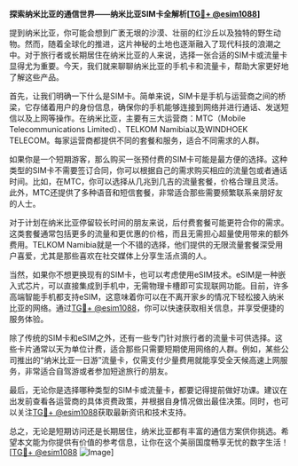 **探索纳米比亚的通信世界——纳米比亚SIM卡全解析[[TG💪+ @esim1088](https://t.me/s/esim1088)]**

提到纳米比亚，你可能会想到广袤无垠的沙漠、壮丽的红沙丘以及独特的野生动物。然而，随着全球化的推进，这片神秘的土地也逐渐融入了现代科技的浪潮之中。对于旅行者或长期居住在纳米比亚的人来说，选择一张合适的SIM卡或流量卡显得尤为重要。今天，我们就来聊聊纳米比亚的手机卡和流量卡，帮助大家更好地了解这些产品。

首先，让我们明确一下什么是SIM卡。简单来说，SIM卡是手机与运营商之间的桥梁，它存储着用户的身份信息，确保你的手机能够连接到网络并进行通话、发送短信以及上网等操作。在纳米比亚，主要有三大运营商：MTC（Mobile Telecommunications Limited）、TELKOM Namibia以及WINDHOEK TELECOM。每家运营商都提供不同的套餐和服务，适合不同需求的人群。

如果你是一个短期游客，那么购买一张预付费的SIM卡可能是最方便的选择。这种类型的SIM卡不需要签订合同，你可以根据自己的需求购买相应的流量包或者通话时间。比如，在MTC，你可以选择从几兆到几吉的流量套餐，价格合理且灵活。此外，MTC还提供了多种语音和短信套餐，非常适合那些需要频繁联系亲朋好友的人士。

对于计划在纳米比亚停留较长时间的朋友来说，后付费套餐可能更符合你的需求。这类套餐通常包括更多的流量和更优惠的价格，而且无需担心超量使用带来的额外费用。TELKOM Namibia就是一个不错的选择，他们提供的无限流量套餐深受用户喜爱，尤其是那些喜欢在社交媒体上分享生活点滴的人。

当然，如果你不想更换现有的SIM卡，也可以考虑使用eSIM技术。eSIM是一种嵌入式芯片，可以直接集成到手机中，无需物理卡槽即可实现联网功能。目前，许多高端智能手机都支持eSIM，这意味着你可以在不离开家乡的情况下轻松接入纳米比亚的网络。通过[TG💪+ @esim1088](https://t.me/s/esim1088)，你可以快速获取相关信息，并享受便捷的服务体验。

除了传统的SIM卡和eSIM之外，还有一些专门针对旅行者的流量卡可供选择。这些卡片通常以天为单位计费，适合那些只需要短期使用网络的人群。例如，某些公司推出的“纳米比亚一日游”流量卡，仅需支付少量费用就能享受全天候高速上网服务，非常适合自驾游或者参加短途旅行的朋友。

最后，无论你是选择哪种类型的SIM卡或流量卡，都要记得提前做好功课。建议在出发前查看各运营商的具体资费政策，并根据自身情况做出最佳决策。同时，也可以关注[TG💪+ @esim1088](https://t.me/s/esim1088)获取最新资讯和技术支持。

总之，无论是短期访问还是长期居住，纳米比亚都有丰富的通信方案供你挑选。希望本文能为你提供有价值的参考信息，让你在这个美丽国度畅享无忧的数字生活！[[TG💪+ @esim1088](https://t.me/s/esim1088) ![Image](https://i.postimg.cc/4NQfJmqS/Snipaste-2025-05-13-00-14-12.png)]